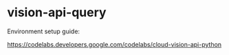 # vision-api-query

Environment setup guide:

https://codelabs.developers.google.com/codelabs/cloud-vision-api-python
